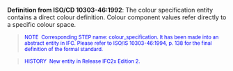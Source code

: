 ﻿**Definition from ISO/CD 10303-46:1992**: The colour specification entity contains a direct colour definition. Colour component values refer directly to a specific colour space.

> <font color="#0000ff"><small>
NOTE&nbsp; Corresponding STEP name: colour_specification. It has
been made
into an abstract entity in IFC. Please refer to ISO/IS 10303-46:1994,
p. 138 for the final definition of the formal standard.</small> </font>

> <small> <font color="#0000ff">HISTORY&nbsp;
New entity in Release IFC2x Edition 2.</font> </small>